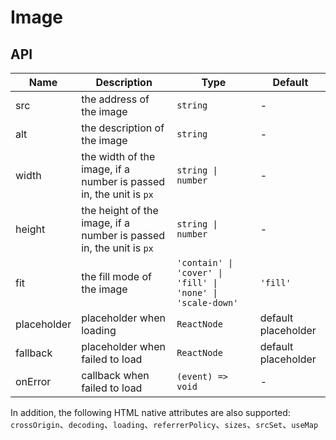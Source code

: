 # Image

<code src="./demos/index.tsx"></code>

## API

| Name        | Description                                                         | Type                                                       | Default             |
| ----------- | ------------------------------------------------------------------- | ---------------------------------------------------------- | ------------------- |
| src         | the address of the image                                            | `string`                                                   | -                   |
| alt         | the description of the image                                        | `string`                                                   | -                   |
| width       | the width of the image, if a number is passed in, the unit is `px`  | `string \| number`                                         | -                   |
| height      | the height of the image, if a number is passed in, the unit is `px` | `string \| number`                                         | -                   |
| fit         | the fill mode of the image                                          | `'contain' \| 'cover' \| 'fill' \| 'none' \| 'scale-down'` | `'fill'`            |
| placeholder | placeholder when loading                                            | `ReactNode`                                                | default placeholder |
| fallback    | placeholder when failed to load                                     | `ReactNode`                                                | default placeholder |
| onError     | callback when failed to load                                        | `(event) => void`                                          | -                   |

In addition, the following HTML native attributes are also supported: `crossOrigin`、`decoding`、`loading`、`referrerPolicy`、`sizes`、`srcSet`、`useMap`
